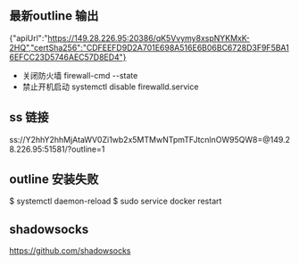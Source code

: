 ## 最新outline 输出 
{"apiUrl":"https://149.28.226.95:20386/qK5Vvymy8xspNYKMxK-2HQ","certSha256":"CDFEEFD9D2A701E698A516E6B06BC6728D3F9F5BA16EFCC23D5746AEC57D8ED4"}

* 关闭防火墙 firewall-cmd --state
* 禁止开机启动 systemctl disable firewalld.service 

## ss 链接
ss://Y2hhY2hhMjAtaWV0Zi1wb2x5MTMwNTpmTFJtcnlnOW95QW8=@149.28.226.95:51581/?outline=1

## outline 安装失败 
$ systemctl daemon-reload
$ sudo service docker restart

## shadowsocks
https://github.com/shadowsocks